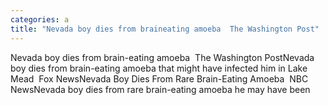 ```yaml
---
categories: a
title: "Nevada boy dies from braineating amoeba  The Washington Post"
---
```

Nevada boy dies from brain-eating amoeba&nbsp;&nbsp;The Washington PostNevada boy dies from brain-eating amoeba that might have infected him in Lake Mead&nbsp;&nbsp;Fox NewsNevada Boy Dies From Rare Brain-Eating Amoeba&nbsp;&nbsp;NBC NewsNevada boy dies from rare brain-eating amoeba he may have been